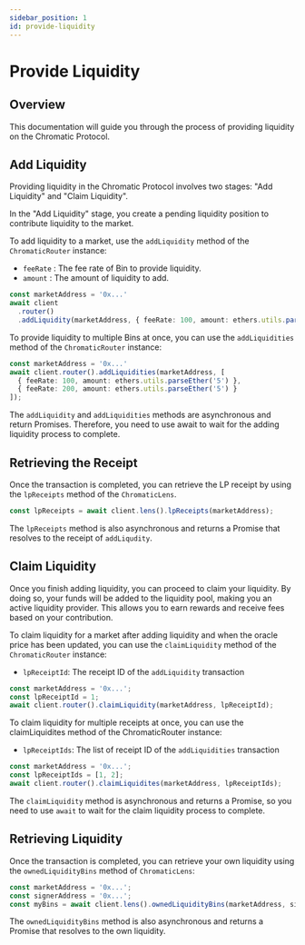 ```yaml
---
sidebar_position: 1
id: provide-liquidity
---
```


# Provide Liquidity

## Overview

This documentation will guide you through the process of providing liquidity on the Chromatic Protocol.

## Add Liquidity

Providing liquidity in the Chromatic Protocol involves two stages: "Add Liquidity" and "Claim Liquidity".

In the "Add Liquidity" stage, you create a pending liquidity position to contribute liquidity to the market.

To add liquidity to a market, use the `addLiquidity` method of the `ChromaticRouter` instance:

- `feeRate` : The fee rate of Bin to provide liquidity.
- `amount` : The amount of liquidity to add.

```typescript
const marketAddress = '0x...'
await client
  .router()
  .addLiquidity(marketAddress, { feeRate: 100, amount: ethers.utils.parseEther('10') });
```

To provide liquidity to multiple Bins at once, you can use the `addLiquidities` method of the `ChromaticRouter` instance:

```typescript
const marketAddress = '0x...'
await client.router().addLiquidities(marketAddress, [
  { feeRate: 100, amount: ethers.utils.parseEther('5') },
  { feeRate: 200, amount: ethers.utils.parseEther('5') }
]);
```

The `addLiquidity` and `addLiquidities` methods are asynchronous and return Promises. Therefore, you need to use await to wait for the adding liquidity process to complete.

## Retrieving the Receipt

Once the transaction is completed, you can retrieve the LP receipt by using the `lpReceipts` method of the `ChromaticLens`.

```typescript
const lpReceipts = await client.lens().lpReceipts(marketAddress);
```

The `lpReceipts` method is also asynchronous and returns a Promise that resolves to the receipt of `addLiqudity`.


## Claim Liquidity

Once you finish adding liquidity, you can proceed to claim your liquidity. By doing so, your funds will be added to the liquidity pool, making you an active liquidity provider. This allows you to earn rewards and receive fees based on your contribution.

To claim liquidity for a market after adding liquidity and when the oracle price has been updated, you can use the `claimLiquidity` method of the `ChromaticRouter` instance:

- `lpReceiptId`: The receipt ID of the `addLiquidity` transaction

```typescript
const marketAddress = '0x...';
const lpReceiptId = 1;
await client.router().claimLiquidity(marketAddress, lpReceiptId);
```

To claim liquidity for multiple receipts at once, you can use the claimLiquidites method of the ChromaticRouter instance:

- `lpReceiptIds`: The list of receipt ID of the `addLiquidities` transaction

```typescript
const marketAddress = '0x...';
const lpReceiptIds = [1, 2];
await client.router().claimLiquidites(marketAddress, lpReceiptIds);
```

The `claimLiquidity` method is asynchronous and returns a Promise, so you need to use `await` to wait for the claim liquidity process to complete.

## Retrieving Liquidity

Once the transaction is completed, you can retrieve your own liquidity using the `ownedLiquidityBins` method of `ChromaticLens`:

```typescript
const marketAddress = '0x...';
const signerAddress = '0x...';
const myBins = await client.lens().ownedLiquidityBins(marketAddress, signerAddress);
```


The `ownedLiquidityBins` method is also asynchronous and returns a Promise that resolves to the own liquidity.